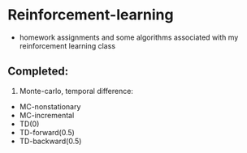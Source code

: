 # Reinforcement-learning 
 * homework assignments and some algorithms associated with my reinforcement learning class


## Completed:
1. Monte-carlo, temporal difference:
 * MC-nonstationary
 * MC-incremental
 * TD(0)
 * TD-forward(0.5)
 * TD-backward(0.5)



